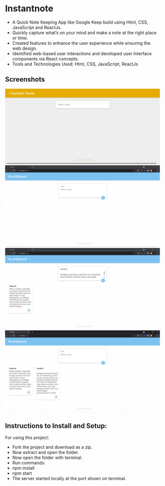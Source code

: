 # Instantnote
- A Quick Note Keeping App like Google Keep build using Html, CSS, JavaScript and ReactJs.
- Quickly capture what’s on your mind and make a note at the right place or time.
- Created features to enhance the user experience while ensuring the web design.
- Identified web-based user interactions and developed user Interface components via React concepts.
- Tools and Technologies Used: Html, CSS, JavaScript, ReactJs

## Screenshots
![](https://github.com/iamthedawn/Instantnote/blob/master/img1.PNG)
![](https://github.com/kartik0406/JotBoard/blob/master/img2.PNG)
![](https://github.com/kartik0406/JotBoard/blob/master/img3.PNG)
![](https://github.com/kartik0406/JotBoard/blob/master/img4.PNG)

## Instructions to Install and Setup:
For using this project:

- Fork the project and download as a zip.
- Now extract and open the folder.
- Now open the folder with terminal.
- Run commands: 
- npm install 
- npm start
- The server started locally at the port shown on terminal.
